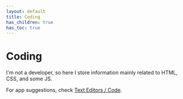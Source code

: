 ```yaml
---
layout: default
title: Coding
has_children: true
has_toc: true
---
```


# Coding

I'm not a developer, so here I store information mainly related to HTML, CSS, and some JS.

For app suggestions, check [Text Editors / Code](https://notes.iamfran.com/docs/apps/text-editors.html#code).
